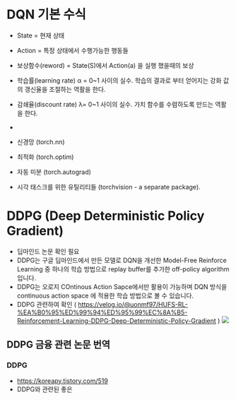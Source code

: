 

# DQN 기본 수식

- State = 현재 상태
- Action = 특정 상태에서 수행가능한 행동들
- 보상함수(reword) = State(S)에서 Action(a) 을 실행 했을때의 보상 
- 학습률(learning rate) α = 0~1 사이의 실수. 학습의 결과로 부터 얻어지는 강화 값의 갱신율을 조절하는 역활을 한다. 
- 감쇄율(discount rate) λ= 0~1 사이의 실수. 가치 함수를 수렴하도록 만드는 역활을 한다. 
- 


- 신경망 (torch.nn)
- 최적화 (torch.optim)
- 자동 미분 (torch.autograd)
- 시각 태스크를 위한 유틸리티들 (torchvision - a separate package).




# DDPG (Deep Deterministic Policy Gradient)
- 딥마인드 논문 확인 필요 
- DDPG는 구글 딥마인드에서 만든 모델로 DQN을 개선한 Model-Free Reinforce Learning 중 하나의 학습 방법으로 replay buffer를 추가한 off-policy algorithm 입니다. 
- DDPG는 오로지 COntinous Action Sapce에서만 활용이 가능하며 DQN 방식을 continuous action space 에 적용한 학습 방법으로 볼 수 있습니다. 
- DDPG 관련하여 확인 ( https://velog.io/@uonmf97/HUFS-RL-%EA%B0%95%ED%99%94%ED%95%99%EC%8A%B5-Reinforcement-Learning-DDPG-Deep-Deterministic-Policy-Gradient )
![](https://velog.velcdn.com/images%2Fuonmf97%2Fpost%2F763ddcba-87fc-4810-bef4-ac6cb4bf483c%2FScreen%20Shot%202022-03-16%20at%208.13.00%20PM.png)

## DDPG 금융 관련 논문 번역 
### DDPG
- https://koreapy.tistory.com/519
- DDPG와 관련된 좋은 





